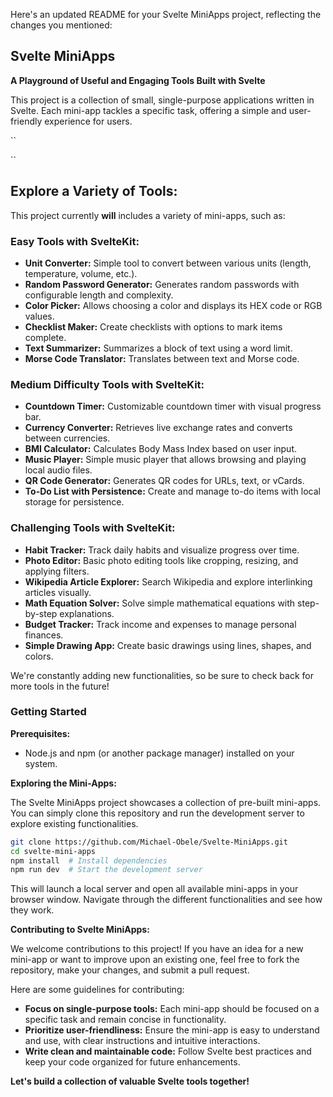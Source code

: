 Here's an updated README for your Svelte MiniApps project, reflecting the changes you mentioned:

## Svelte MiniApps

**A Playground of Useful and Engaging Tools Built with Svelte**

This project is a collection of small, single-purpose applications written in Svelte. Each mini-app tackles a specific task, offering a simple and user-friendly experience for users.

[//]: # (This is a comment using a reference link syntax)

``
<!-- * (List some of the mini-apps you've already created - replace with actual names) -->
<!-- * (Add placeholders for future mini-apps - "Text Summarizer (Coming Soon!)") -->
``

## **Explore a Variety of Tools:**

This project currently **will** includes a variety of mini-apps, such as:



### Easy Tools with SvelteKit:

* **Unit Converter:** Simple tool to convert between various units (length, temperature, volume, etc.).
* **Random Password Generator:** Generates random passwords with configurable length and complexity.
* **Color Picker:** Allows choosing a color and displays its HEX code or RGB values.
* **Checklist Maker:** Create checklists with options to mark items complete.
* **Text Summarizer:** Summarizes a block of text using a word limit.
* **Morse Code Translator:** Translates between text and Morse code.

### Medium Difficulty Tools with SvelteKit:

* **Countdown Timer:** Customizable countdown timer with visual progress bar.
* **Currency Converter:** Retrieves live exchange rates and converts between currencies.
* **BMI Calculator:** Calculates Body Mass Index based on user input.
* **Music Player:** Simple music player that allows browsing and playing local audio files.
* **QR Code Generator:** Generates QR codes for URLs, text, or vCards.
* **To-Do List with Persistence:** Create and manage to-do items with local storage for persistence.

### Challenging Tools with SvelteKit:

* **Habit Tracker:** Track daily habits and visualize progress over time.
* **Photo Editor:** Basic photo editing tools like cropping, resizing, and applying filters.
* **Wikipedia Article Explorer:** Search Wikipedia and explore interlinking articles visually.
* **Math Equation Solver:** Solve simple mathematical equations with step-by-step explanations.
* **Budget Tracker:** Track income and expenses to manage personal finances.
* **Simple Drawing App:** Create basic drawings using lines, shapes, and colors.

We're constantly adding new functionalities, so be sure to check back for more tools in the future!

### Getting Started

**Prerequisites:**

* Node.js and npm (or another package manager) installed on your system.

**Exploring the Mini-Apps:**

The Svelte MiniApps project showcases a collection of pre-built mini-apps. You can simply clone this repository and run the development server to explore existing functionalities.

```bash
git clone https://github.com/Michael-Obele/Svelte-MiniApps.git
cd svelte-mini-apps
npm install  # Install dependencies
npm run dev  # Start the development server
```

This will launch a local server and open all available mini-apps in your browser window. Navigate through the different functionalities and see how they work.

**Contributing to Svelte MiniApps:**

We welcome contributions to this project! If you have an idea for a new mini-app or want to improve upon an existing one, feel free to fork the repository, make your changes, and submit a pull request.

Here are some guidelines for contributing:

* **Focus on single-purpose tools:** Each mini-app should be focused on a specific task and remain concise in functionality.
* **Prioritize user-friendliness:** Ensure the mini-app is easy to understand and use, with clear instructions and intuitive interactions.
* **Write clean and maintainable code:** Follow Svelte best practices and keep your code organized for future enhancements.

**Let's build a collection of valuable Svelte tools together!**

